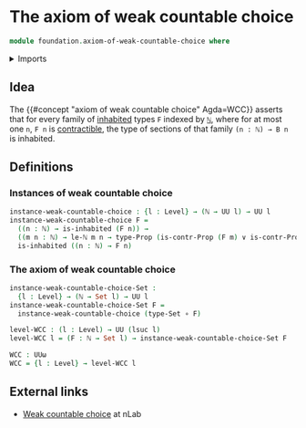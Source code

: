 # The axiom of weak countable choice

```agda
module foundation.axiom-of-weak-countable-choice where
```

<details><summary>Imports</summary>

```agda
open import elementary-number-theory.natural-numbers
open import elementary-number-theory.strict-inequality-natural-numbers

open import foundation.contractible-types
open import foundation.disjunction
open import foundation.propositions
open import foundation.function-types
open import foundation.inhabited-types
open import foundation.sets
open import foundation.universe-levels
```

</details>

## Idea

The {{#concept "axiom of weak countable choice" Agda=WCC}}
asserts that for every family of [inhabited](foundation.inhabited-types.md)
types `F` indexed by [`ℕ`](elementary-number-theory.natural-numbers.md),
where for at most one `n`, `F n` is [contractible](foundation.contractible-types.md),
the type of sections of that family `(n : ℕ) → B n` is inhabited.

## Definitions

### Instances of weak countable choice

```agda
instance-weak-countable-choice : {l : Level} → (ℕ → UU l) → UU l
instance-weak-countable-choice F =
  ((n : ℕ) → is-inhabited (F n)) →
  ((m n : ℕ) → le-ℕ m n → type-Prop (is-contr-Prop (F m) ∨ is-contr-Prop (F n))) →
  is-inhabited ((n : ℕ) → F n)
```

### The axiom of weak countable choice

```agda
instance-weak-countable-choice-Set :
  {l : Level} → (ℕ → Set l) → UU l
instance-weak-countable-choice-Set F =
  instance-weak-countable-choice (type-Set ∘ F)

level-WCC : (l : Level) → UU (lsuc l)
level-WCC l = (F : ℕ → Set l) → instance-weak-countable-choice-Set F

WCC : UUω
WCC = {l : Level} → level-WCC l
```

## External links

- [Weak countable choice](https://ncatlab.org/nlab/show/countable+choice#WCC) at nLab
